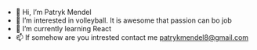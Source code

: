 - 👋 Hi, I’m Patryk Mendel
- 👀 I’m interested in volleyball. It is awesome that passion can bo job
- 🌱 I’m currently learning React
- 📫 If somehow are you intrested contact me patrykmendel8@gmail.com

<!---
shurako/shurako is a ✨ special ✨ repository because its `README.md` (this file) appears on your GitHub profile.
You can click the Preview link to take a look at your changes.
--->
